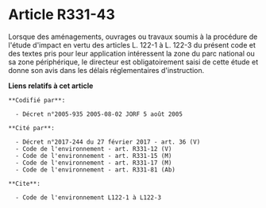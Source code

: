 # Article R331-43

Lorsque des aménagements, ouvrages ou travaux soumis à la procédure de l'étude d'impact en vertu des articles L. 122-1 à L.
122-3 du présent code et des textes pris pour leur application intéressent la zone du parc national ou sa zone périphérique,
le directeur est obligatoirement saisi de cette étude et donne son avis dans les délais réglementaires d'instruction.

**Liens relatifs à cet article**

	**Codifié par**:

	  - Décret n°2005-935 2005-08-02 JORF 5 août 2005

	**Cité par**:

	  - Décret n°2017-244 du 27 février 2017 - art. 36 (V)
	  - Code de l'environnement - art. R331-12 (V)
	  - Code de l'environnement - art. R331-15 (M)
	  - Code de l'environnement - art. R331-17 (M)
	  - Code de l'environnement - art. R331-81 (Ab)

	**Cite**:

	  - Code de l'environnement L122-1 à L122-3
